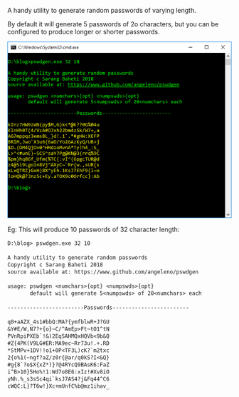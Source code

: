 A handy utility to generate random passwords of varying length.

By default it will generate 5 passwords of 2o characters, but you can be configured to produce
longer or shorter passwords.

![pswdgen.exe snapshot](https://github.com/angeleno/pswdgen/blob/master/snap.png "pswdgen.exe snapshot")


Eg: This will produce 10 passwords of 32 character length:

```
D:\blog> pswdgen.exe 32 10

A handy utility to generate random passwords
Copyright c Sarang Baheti 2018
source available at: https://www.github.com/angeleno/pswdgen

usage: pswdgen <numchars>{opt} <numpswds>{opt}
       default will generate 5<numpswds> of 20<numchars> each

------------------------Passwords------------------------

q0+aAZX_4s1#bbQ:MA?{ymfblwR+J?GU
&Y#E/W,N7?+{o}~C/^AmEp>Ft~tO1^tN
PVnRpiPXEb`!&)2EqSAHMQxHQVb<9b&Q
#Z{4PK(V9LG#ER:MA9ec~Rr73u!.+.RD
*StMPv+1DV!!o1+0P<TF3L)cK?`m2txc
2{o%1(~ngf?aZ/z0r{@ar/q0kS?I<&Q}
#g{8`?o$X{xZ*)}?@4RYcQ9BAsK6:FaZ
i^B>10}5Ho%!1:Wd7o8E6:xIz!#Xv8iO
yNh.%_s3sSc4qi`ksJ7AS4?j&Fq44^C6
cWQC:L}?T6w!}Xc+mUnfC%b@mz1ihav_
```

